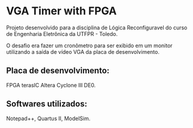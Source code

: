 # VGA Timer with FPGA

Projeto desenvolvido para a disciplina de Lógica Reconfiguravel do curso de Engenharia Eletrônica da UTFPR - Toledo.

O desafio era fazer um cronômetro para ser exibido em um monitor utilizando a saída de vídeo VGA da placa de desenvolvimento.

## Placa de desenvolvimento:

FPGA terasIC Altera Cyclone III DE0.

## Softwares utilizados:

Notepad++, Quartus II, ModelSim.
